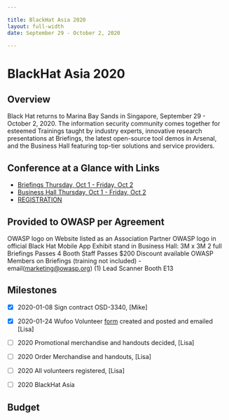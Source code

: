 ```yaml
---

title: BlackHat Asia 2020
layout: full-width
date: September 29 - October 2, 2020

---
```


# BlackHat Asia 2020

## Overview
 
 
Black Hat returns to Marina Bay Sands in Singapore, September 29 - October 2, 2020. The information security community comes together for esteemed Trainings taught by industry experts, innovative research presentations at Briefings, the latest open-source tool demos in Arsenal, and the Business Hall featuring top-tier solutions and service providers.

## Conference at a Glance with Links

- [Briefings Thursday, Oct 1 - Friday, Oct 2](https://www.blackhat.com/asia-20/briefings/schedule/index.html)
- [Business Hall Thursday, Oct 1 - Friday, Oct 2](https://www.blackhat.com/asia-20/sponsors.html)
- [REGISTRATION](https://blackhat.informatech.com/asia/2020/?)

## Provided to OWASP per Agreement

OWASP logo on Website listed as an Association Partner
OWASP logo in official Black Hat Mobile App
Exhibit stand in Business Hall: 3M x 3M
2 full Briefings Passes
4 Booth Staff Passes
$200 Discount available OWASP Members on Briefings (training not included) - email(marketing@owasp.org)
(1) Lead Scanner
Booth E13

## Milestones

* [x] 2020-01-08 Sign contract OSD-3340, [Mike]
* [X] 2020-01-24 Wufoo Volunteer [form](https://owasp.wufoo.com/forms/q1m4my2a1br8l7g/) created and posted and emailed [Lisa]
* [ ] 2020 Promotional merchandise and handouts decided, [Lisa]
* [ ] 2020 Order Merchandise and handouts, [Lisa]
* [ ] 2020 All volunteers registered, [Lisa]
* [ ] 2020 BlackHat Asia



## Budget


